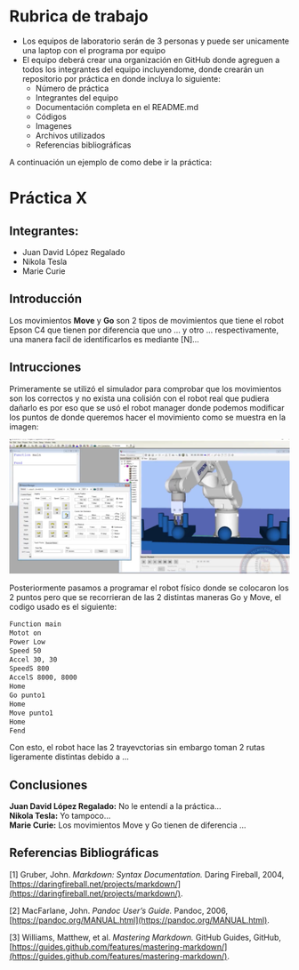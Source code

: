 # Rubrica de trabajo

- Los equipos de laboratorio serán de 3 personas y puede ser unicamente una laptop con el programa por equipo
- El equipo deberá crear una organización en GitHub donde agreguen a todos los integrantes del equipo incluyendome, donde crearán un repositorio por práctica en donde incluya lo siguiente:
  - Número de práctica
  - Integrantes del equipo
  - Documentación completa en el README.md
  - Códigos
  - Imagenes
  - Archivos utilizados
  - Referencias bibliográficas
    
A continuación un ejemplo de como debe ir la práctica:

# Práctica X
## Integrantes:
- Juan David López Regalado
- Nikola Tesla
- Marie Curie

## Introducción
Los movimientos **Move** y **Go** son 2 tipos de movimientos que tiene el robot Epson C4 que tienen por diferencia que uno ... y otro ... respectivamente, una manera facil de identificarlos es mediante [N]...

## Intrucciones
Primeramente se utilizó el simulador para comprobar que los movimientos son los correctos y no exista una colisión con el robot real que pudiera dañarlo es por eso que se usó el robot manager donde podemos modificar los puntos de donde queremos hacer el movimiento como se muestra en la imagen:

![Robot Manager](robotm.png)

Posteriormente pasamos a programar el robot físico donde se colocaron los 2 puntos pero que se recorrieran de las 2 distintas maneras Go y Move, el codigo usado es el siguiente:

```
Function main
Motot on
Power Low
Speed 50
Accel 30, 30
SpeedS 800
AccelS 8000, 8000
Home
Go punto1
Home
Move punto1
Home
Fend
```

Con esto, el robot hace las 2 trayevctorias sin embargo toman 2 rutas ligeramente distintas debido a ...

## Conclusiones

**Juan David López Regalado:** No le entendí a la práctica...<br>
**Nikola Tesla:** Yo tampoco...<br>
**Marie Curie:** Los movimientos Move y Go tienen de diferencia ...<br>

## Referencias Bibliográficas

[1] Gruber, John. *Markdown: Syntax Documentation.* Daring Fireball, 2004, [https://daringfireball.net/projects/markdown/](https://daringfireball.net/projects/markdown/).

[2] MacFarlane, John. *Pandoc User’s Guide.* Pandoc, 2006, [https://pandoc.org/MANUAL.html](https://pandoc.org/MANUAL.html).

[3] Williams, Matthew, et al. *Mastering Markdown.* GitHub Guides, GitHub, [https://guides.github.com/features/mastering-markdown/](https://guides.github.com/features/mastering-markdown/).

